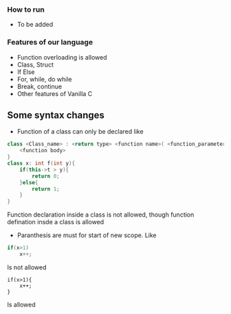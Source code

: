 ### How to run
- To be added

### Features of our language
- Function overloading is allowed
- Class, Struct
- If Else
- For, while, do while
- Break, continue
- Other features of Vanilla C

## Some syntax changes
- Function of a class can only be declared like
```c++
class <Class_name> : <return type> <function name>( <function_parameters>){
	<function body>
}
class x: int f(int y){
	if(this->t > y){
    	return 0;
    }else{
    	return 1;
    }
}
```
Function declaration inside a class is not allowed, though function defination insde a class is allowed
- Paranthesis are must for start of new scope. Like
```c++
if(x>1)
	x++;
```
Is not allowed
```
if(x>1){
	x++;
}
```
Is allowed
